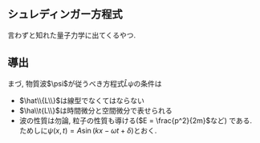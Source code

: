 ## シュレディンガー方程式
言わずと知れた量子力学に出てくるやつ.  


## 導出
まづ, 物質波\$\psi\$が従うべき方程式$\hat{L}\psi$の条件は  
* $\hat\\{L\\}$は線型でなくてはならない
* $\ha\\t{L\\}$は時間微分と空間微分で表せられる
* 波の性質は勿論, 粒子の性質も導ける($E = \frac{p^2}{2m}$など)
である.  
ためしに$\psi (x,t) = A\sin(kx -\omega t + \delta)$とおく.


